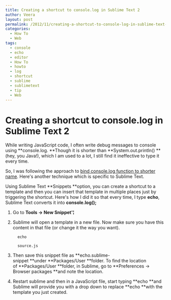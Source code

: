 ```yaml
---
title: Creating a shortcut to console.log in Sublime Text 2
author: Veera
layout: post
permalink: /2012/11/creating-a-shortcut-to-console-log-in-sublime-text-2/
categories:
  - How To
  - Web
tags:
  - console
  - echo
  - editor
  - How To
  - howto
  - log
  - shortcut
  - sublime
  - sublimetext
  - tip
  - Web
---
```

# Creating a shortcut to console.log in Sublime Text 2

While writing JavaScript code, I often write debug messages to console using **console.log. **Though it is shorter than **System.out.println() **(hey, you Java!), which I am used to a lot, I still find it ineffective to type it every time.

So, I was following the approach to [bind console.log function to shorter name][1]. Here's another technique which is specific to Sublime Text.

 [1]: http://veerasundar.com/blog/2012/02/shortcut-to-console-log/ "Shortcut to console.log"

Using Sublime Text **Snippets **option, you can create a shortcut to a template and then you can insert that template in multiple places just by triggering the shortcut. Here's how I did it so that every time, I type **echo**, Sublime Text converts it into **console.log();**

1.  Go to **Tools -> New Snippet'¦**
2.  Sublime will open a template in a new file. Now make sure you have this content in that file (or change it the way you want). 
        
          
          
          echo
          
          source.js
        

3.  Then save this snippet file as **echo.sublime-snippet **under **Packages/User **folder. To find the location of **Packages/User **folder, in Sublime, go to **Preferences -> Browser packages **and note the location.
4.  Restart sublime and then in a JavaScript file, start typing **echo **and Sublime will provide you with a drop down to replace **echo **with the template you just created.
